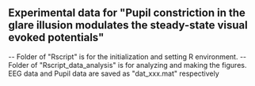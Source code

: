 ## Experimental data for "Pupil constriction in the glare illusion modulates the steady-state visual evoked potentials"

-- Folder of "Rscript" is for the initialization and setting R environment.
-- Folder of "Rscript_data_analysis" is for analyzing and making the figures. EEG data and Pupil data are saved as "dat_xxx.mat" respectively 